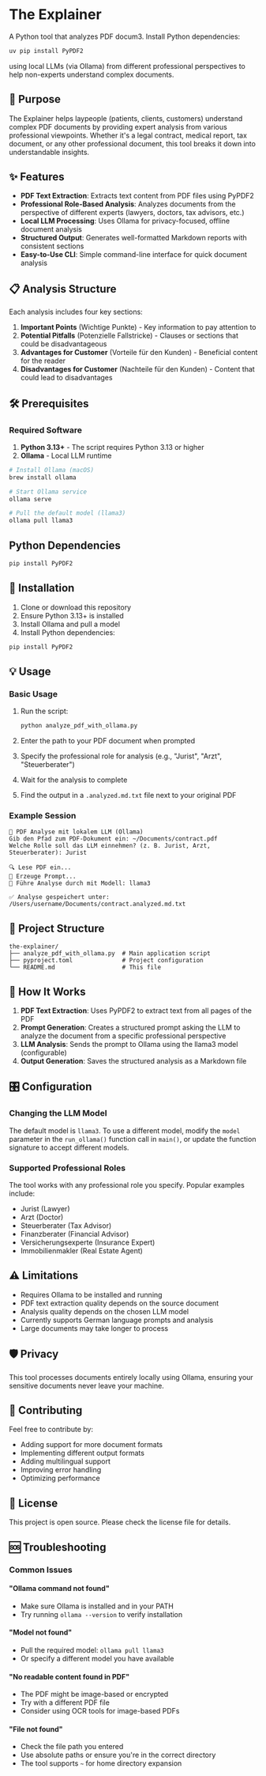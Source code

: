 # The Explainer

A Python tool that analyzes PDF docum3. Install Python dependencies:

```bash
uv pip install PyPDF2
```

using local LLMs (via Ollama) from different professional perspectives to help non-experts understand complex documents.

## 🎯 Purpose

The Explainer helps laypeople (patients, clients, customers) understand complex PDF documents by providing expert analysis from various professional viewpoints. Whether it's a legal contract, medical report, tax document, or any other professional document, this tool breaks it down into understandable insights.

## ✨ Features

- **PDF Text Extraction**: Extracts text content from PDF files using PyPDF2
- **Professional Role-Based Analysis**: Analyzes documents from the perspective of different experts (lawyers, doctors, tax advisors, etc.)
- **Local LLM Processing**: Uses Ollama for privacy-focused, offline document analysis
- **Structured Output**: Generates well-formatted Markdown reports with consistent sections
- **Easy-to-Use CLI**: Simple command-line interface for quick document analysis

## 📋 Analysis Structure

Each analysis includes four key sections:

1. **Important Points** (Wichtige Punkte) - Key information to pay attention to
2. **Potential Pitfalls** (Potenzielle Fallstricke) - Clauses or sections that could be disadvantageous
3. **Advantages for Customer** (Vorteile für den Kunden) - Beneficial content for the reader
4. **Disadvantages for Customer** (Nachteile für den Kunden) - Content that could lead to disadvantages

## 🛠️ Prerequisites

### Required Software

1. **Python 3.13+** - The script requires Python 3.13 or higher
2. **Ollama** - Local LLM runtime

```bash
# Install Ollama (macOS)
brew install ollama

# Start Ollama service
ollama serve

# Pull the default model (llama3)
ollama pull llama3
```

## Python Dependencies

```bash
pip install PyPDF2
```

## 🚀 Installation

1. Clone or download this repository
2. Ensure Python 3.13+ is installed
3. Install Ollama and pull a model
4. Install Python dependencies:

```bash
pip install PyPDF2
```

## 💡 Usage

### Basic Usage

1. Run the script:

    ```bash
    python analyze_pdf_with_ollama.py
    ```

2. Enter the path to your PDF document when prompted
3. Specify the professional role for analysis (e.g., "Jurist", "Arzt", "Steuerberater")
4. Wait for the analysis to complete
5. Find the output in a `.analyzed.md.txt` file next to your original PDF

### Example Session

```text
📄 PDF Analyse mit lokalem LLM (Ollama)
Gib den Pfad zum PDF-Dokument ein: ~/Documents/contract.pdf
Welche Rolle soll das LLM einnehmen? (z. B. Jurist, Arzt, Steuerberater): Jurist

🔍 Lese PDF ein...
🧠 Erzeuge Prompt...
🚀 Führe Analyse durch mit Modell: llama3

✅ Analyse gespeichert unter: /Users/username/Documents/contract.analyzed.md.txt
```

## 📁 Project Structure

```text
the-explainer/
├── analyze_pdf_with_ollama.py  # Main application script
├── pyproject.toml              # Project configuration
└── README.md                   # This file
```

## 🔧 How It Works

1. **PDF Text Extraction**: Uses PyPDF2 to extract text from all pages of the PDF
2. **Prompt Generation**: Creates a structured prompt asking the LLM to analyze the document from a specific professional perspective
3. **LLM Analysis**: Sends the prompt to Ollama using the llama3 model (configurable)
4. **Output Generation**: Saves the structured analysis as a Markdown file

## 🎛️ Configuration

### Changing the LLM Model

The default model is `llama3`. To use a different model, modify the `model` parameter in the `run_ollama()` function call in `main()`, or update the function signature to accept different models.

### Supported Professional Roles

The tool works with any professional role you specify. Popular examples include:

- Jurist (Lawyer)
- Arzt (Doctor)
- Steuerberater (Tax Advisor)
- Finanzberater (Financial Advisor)
- Versicherungsexperte (Insurance Expert)
- Immobilienmakler (Real Estate Agent)

## ⚠️ Limitations

- Requires Ollama to be installed and running
- PDF text extraction quality depends on the source document
- Analysis quality depends on the chosen LLM model
- Currently supports German language prompts and analysis
- Large documents may take longer to process

## 🛡️ Privacy

This tool processes documents entirely locally using Ollama, ensuring your sensitive documents never leave your machine.

## 🤝 Contributing

Feel free to contribute by:

- Adding support for more document formats
- Implementing different output formats
- Adding multilingual support
- Improving error handling
- Optimizing performance

## 📄 License

This project is open source. Please check the license file for details.

## 🆘 Troubleshooting

### Common Issues

#### "Ollama command not found"

- Make sure Ollama is installed and in your PATH
- Try running `ollama --version` to verify installation

#### "Model not found"

- Pull the required model: `ollama pull llama3`
- Or specify a different model you have available

#### "No readable content found in PDF"

- The PDF might be image-based or encrypted
- Try with a different PDF file
- Consider using OCR tools for image-based PDFs

#### "File not found"

- Check the file path you entered
- Use absolute paths or ensure you're in the correct directory
- The tool supports `~` for home directory expansion
